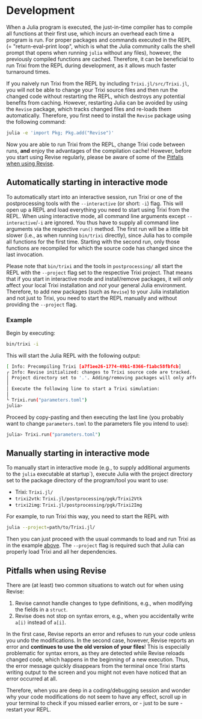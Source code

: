 # Development
When a Julia program is executed, the just-in-time compiler has to compile all
functions at their first use, which incurs an overhead each time a program is
run. For proper packages and commands executed in the REPL (= "return-eval-print
loop", which is what the Julia community calls the shell prompt that opens
when running `julia` without any files), however, the previously compiled
functions are cached. Therefore, it can be beneficial to run Trixi from the REPL
during development, as it allows much faster turnaround times.

If you naively run Trixi from the REPL by including `Trixi.jl/src/Trixi.jl`, you will not be
able to change your Trixi source files and then run the changed code without
restarting the REPL, which destroys any potential benefits from caching.
However, restarting Julia can be avoided by using the `Revise` package, which
tracks changed files and re-loads them automatically. Therefore, you first need
to install the `Revise` package using the following command:

```bash
julia -e 'import Pkg; Pkg.add("Revise")'
```

Now you are able to run Trixi from the REPL, change Trixi code between runs,
**and** enjoy the advantages of the compilation cache! However, before you start using
Revise regularly, please be aware of some of the [Pitfalls when using Revise](@ref).


## Automatically starting in interactive mode
To automatically start into an interactive session, run Trixi or one of the
postprocessing tools with the `--interactive` (or short: `-i`) flag. This will
open up a REPL and load everything you need to start using Trixi from the REPL.
When using interactive mode, all command line arguments except
`--interactive`/`-i` are ignored.  You thus have to supply all command line
arguments via the respective `run()` method. The first run will be a little bit
slower (i.e., as when running `bin/trixi` directly), since Julia has to compile
all functions for the first time. Starting with the second run, only those
functions are recompiled for which the source code has changed since the last
invocation.

Please note that `bin/trixi` and the tools in `postprocessing/` all
start the REPL with the `--project` flag set to the respective Trixi project.
That means that if you start in interactive mode and install/remove packages, it
will *only* affect your local Trixi installation and *not* your general Julia
environment. Therefore, to add new packages (such as `Revise`) to your Julia
installation and not just to Trixi, you need to start the REPL manually and
without providing the `--project` flag.

### Example
Begin by executing:
```bash
bin/trixi -i
```
This will start the Julia REPL with the following output:
```bash
[ Info: Precompiling Trixi [a7f1ee26-1774-49b1-8366-f1abc58fbfcb]
┌ Info: Revise initialized: changes to Trixi source code are tracked.
│ Project directory set to '.'. Adding/removing packages will only affect this project.
│
│ Execute the following line to start a Trixi simulation:
│
└ Trixi.run("parameters.toml")
julia>
```
Proceed by copy-pasting and then executing the last line (you probably want to
change `parameters.toml` to the parameters file you intend to use):
```bash
julia> Trixi.run("parameters.toml")
```


## Manually starting in interactive mode
To manually start in interactive mode (e.g., to supply additional arguments to
the `julia` executable at startup`), execute Julia with the project directory
set to the package directory of the program/tool you want to use:
*   Trixi: `Trixi.jl/`
*   `trixi2vtk`: `Trixi.jl/postprocessing/pgk/Trixi2Vtk`
*   `trixi2img`: `Trixi.jl/postprocessing/pgk/Trixi2Img`

For example, to run Trixi this way, you need to start the REPL with
```bash
julia --project=path/to/Trixi.jl/
```
Then you can just proceed with the usual commands to load and run Trixi as in
the example [above](#example). The `--project` flag is required such that Julia
can properly load Trixi and all her dependencies.


## Pitfalls when using Revise
There are (at least) two common situations to watch out for when using Revise:

1. Revise cannot handle changes to type definitions, e.g., when modifying
   the fields in a `struct`.
2. Revise does not stop on syntax errors, e.g., when you accidentally write
   `a[i)` instead of `a[i]`.

In the first case, Revise reports an error and refuses to run your code unless
you undo the modifications. In the second case, however, Revise reports an error
and **continues to use the old version of your files**! This is especially
problematic for syntax errors, as they are detected while Revise reloads changed
code, which happens in the beginning of a new execution. Thus, the error message
quickly disappears from the terminal once Trixi starts writing output to the
screen and you might not even have noticed that an error occurred at all.

Therefore, when you are deep in a coding/debugging session and wonder why your
code modifications do not seem to have any effect, scroll up in your terminal to
check if you missed earlier errors, or - just to be sure - restart your REPL.
